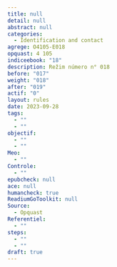 ```yaml
---
title: null
detail: null
abstract: null
categories:
  - Identification and contact
agrege: O4105-E018
opquast: 4 105
indiceebook: "18"
description: Režim número n° 018
before: "017"
weight: "018"
after: "019"
actif: "0"
layout: rules
date: 2023-09-28
tags:
  - ""
  - ""
objectif:
  - ""
  - ""
Meo:
  - ""
Controle:
  - ""
epubcheck: null
ace: null
humancheck: true
ReadiumGoToolkit: null
Source:
  - Opquast
Referentiel:
  - ""
steps:
  - ""
  - ""
draft: true
---
```

